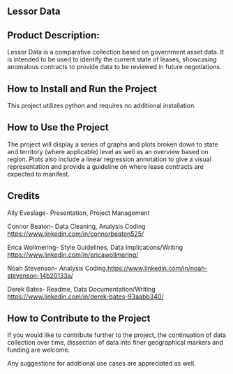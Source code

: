  ## Lessor Data


## Product Description:

Lessor Data is a comparative collection based on government asset data. It is intended to be used to identify the current state of leases, showcasing anomalous contracts to provide data 
to be reviewed in future negotiations.


## How to Install and Run the Project

This project utilizes python and requires no additional installation. 


## How to Use the Project

The project will display a series of graphs and plots broken down to state and territory (where applicable) level as well as an overview based on region. Plots also include a linear regression annotation to give a visual representation and provide a guideline on where lease contracts are expected to manifest.


## Credits
 
Ally Eveslage- Presentation, Project Management 

Connor Beaton- Data Cleaning, Analysis Coding  https://www.linkedin.com/in/connorbeaton525/
 
Erica Wollmering- Style Guidelines, Data Implications/Writing  https://www.linkedin.com/in/ericawollmering/
 
Noah Stevenson- Analysis Coding,https://www.linkedin.com/in/noah-stevenson-14b20133a/

Derek Bates- Readme, Data Documentation/Writing https://www.linkedin.com/in/derek-bates-93aabb340/



## How to Contribute to the Project

If you would like to contribute further to the project, the continuation of data collection over time, dissection of data into finer geographical markers and funding are welcome.

Any suggestions for additional use cases are appreciated as well.

